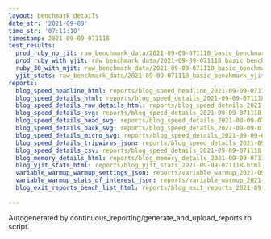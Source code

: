 ```yaml
---
layout: benchmark_details
date_str: '2021-09-09'
time_str: '07:11:18'
timestamp: 2021-09-09-071118
test_results:
  prod_ruby_no_jit: raw_benchmark_data/2021-09-09-071118_basic_benchmark_prod_ruby_no_jit.json
  prod_ruby_with_yjit: raw_benchmark_data/2021-09-09-071118_basic_benchmark_prod_ruby_with_yjit.json
  ruby_30_with_mjit: raw_benchmark_data/2021-09-09-071118_basic_benchmark_ruby_30_with_mjit.json
  yjit_stats: raw_benchmark_data/2021-09-09-071118_basic_benchmark_yjit_stats.json
reports:
  blog_speed_headline_html: reports/blog_speed_headline_2021-09-09-071118.html
  blog_speed_details_html: reports/blog_speed_details_2021-09-09-071118.html
  blog_speed_details_raw_details_html: reports/blog_speed_details_2021-09-09-071118.raw_details.html
  blog_speed_details_svg: reports/blog_speed_details_2021-09-09-071118.svg
  blog_speed_details_head_svg: reports/blog_speed_details_2021-09-09-071118.head.svg
  blog_speed_details_back_svg: reports/blog_speed_details_2021-09-09-071118.back.svg
  blog_speed_details_micro_svg: reports/blog_speed_details_2021-09-09-071118.micro.svg
  blog_speed_details_tripwires_json: reports/blog_speed_details_2021-09-09-071118.tripwires.json
  blog_speed_details_csv: reports/blog_speed_details_2021-09-09-071118.csv
  blog_memory_details_html: reports/blog_memory_details_2021-09-09-071118.html
  blog_yjit_stats_html: reports/blog_yjit_stats_2021-09-09-071118.html
  variable_warmup_warmup_settings_json: reports/variable_warmup_2021-09-09-071118.warmup_settings.json
  variable_warmup_stats_of_interest_json: reports/variable_warmup_2021-09-09-071118.stats_of_interest.json
  blog_exit_reports_bench_list_html: reports/blog_exit_reports_2021-09-09-071118.bench_list.html

---
```

Autogenerated by continuous_reporting/generate_and_upload_reports.rb script.
